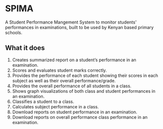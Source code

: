 # SPIMA 
A Student Performance Mangement System to monitor students' performances in examinations, built to be used by Kenyan based primary schools.
## What it does
1.	Creates summarized report on a student’s performance in an examination.
2.	Scores and evaluates student marks correctly.
3.	Provides the performance of each student showing their scores in each subject as well as their overall performance/grade.
4.	Provides the overall performance of all students in a class.
5.  Shows graph visualizations of both class and student performances in an examination.
5.	Classifies a student to a class.
6.	Calculates subject performance in a class.
7.	Download reports on student performance in an examination.
8.	Download reports on overall performance class performance in an examination.
